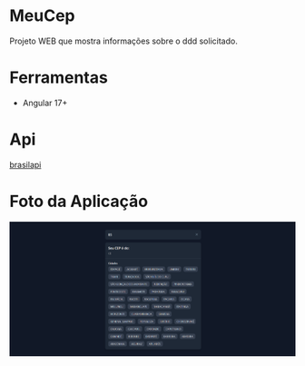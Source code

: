 # MeuCep

Projeto WEB que mostra informações sobre o ddd solicitado.

# Ferramentas

- Angular 17+

# Api

[brasilapi](https://brasilapi.com.br)

# Foto da Aplicação

![Foto da aplicação](/src/assets/capa.png)
